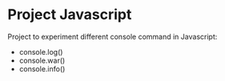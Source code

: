 # Project Javascript

Project to experiment different console command in Javascript: 
- console.log()
- console.war()
- console.info()
